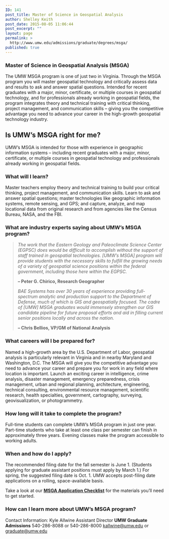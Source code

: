 ```yaml
---
ID: 141
post_title: Master of Science in Geospatial Analysis
author: Shelley Keith
post_date: 2015-08-05 11:06:44
post_excerpt: ""
layout: page
permalink: >
  http://www.umw.edu/admissions/graduate/degrees/msga/
published: true
---
```

<h3>Master of Science in Geospatial Analysis (MSGA)</h3>
The UMW MSGA program is one of just two in Virginia. Through the MSGA program you will master geospatial technology and critically assess data and results to ask and answer spatial questions. Intended for recent graduates with a major, minor, certificate, or multiple courses in geospatial technology, and for professionals already working in geospatial fields, the program integrates theory and technical training with critical thinking, project management, and communication skills – giving you the competitive advantage you need to advance your career in the high-growth geospatial technology industry.
<h2>Is UMW’s MSGA right for me?</h2>
UMW’s MSGA is intended for those with experience in geographic information systems – including recent graduates with a major, minor, certificate, or multiple courses in geospatial technology and professionals already working in geospatial fields.
<h3><strong>What will I learn?</strong></h3>
Master teachers employ theory and technical training to build your critical thinking, project management, and communication skills. Learn to ask and answer spatial questions; master technologies like geographic information systems, remote sensing, and GPS; and capture, analyze, and map locational data from original research and from agencies like the Census Bureau, NASA, and the FBI.
<h3><strong>What are industry experts saying about UMW’s MSGA program?</strong></h3>
<blockquote><em>The work that the Eastern Geology and Paleoclimate Science Center (EGPSC) does would be difficult to accomplish without the support of staff trained in geospatial technologies. [UMW’s MSGA] program will provide students with the necessary skills to fulfill the growing needs of a variety of geospatial science positions within the federal government, including those here within the EGPSC.</em>

<strong>– Peter G. Chirico, Research Geographer</strong>

<em>BAE Systems has over 30 years of experience providing full-spectrum analytic and production support to the Department of Defense, much of which is GIS and geospatially focused. The cadre of [UMW] MSGA graduates would immensely strengthen our GIS candidate pipeline for future proposal efforts and aid in filling current senior positions locally and across the nation.</em>

<strong>– Chris Bellios, VP/GM of National Analysis</strong></blockquote>
<h3><strong>What careers will I be prepared for?</strong></h3>
Named a high-growth area by the U.S. Department of Labor, geospatial analysis is particularly relevant in Virginia and in nearby Maryland and Washington, D.C. The MSGA will give you the competitive advantage you need to advance your career and prepare you for work in any field where location is important. Launch an exciting career in intelligence, crime analysis, disaster management, emergency preparedness, crisis management, urban and regional planning, architecture, engineering, technical consulting, environmental resource management, scientific research, health specialties, government, cartography, surveying, geovisualization, or photogrammetry.
<h3><strong>How long will it take to complete the program?</strong></h3>
Full-time students can complete UMW’s MSGA program in just one year. Part-time students who take at least one class per semester can finish in approximately three years. Evening classes make the program accessible to working adults.
<h3><strong>When and how do I apply?</strong></h3>
The recommended filing date for the fall semester is June 1. (Students applying for graduate assistant positions must apply by March 1.) For spring, the suggested filing date is Oct. 1. UMW accepts post-filing date applications on a rolling, space-available basis.

Take a look at our <a href="http://www.umw.edu/admissions/graduate/degrees/msga/msga-checklist/"><strong>MSGA Application Checklist</strong></a> for the materials you’ll need to get started.
<h3><strong>How can I learn more about UMW’s MSGA program?</strong></h3>
Contact Information:
Kyle Allwine
Assistant Director
<strong>UMW Graduate Admissions</strong>
540-286-8088 or 540-286-8000
<a href="mailto:kallwine@umw.edu">kallwine@umw.edu</a> or <a href="mailto:graduate@umw.edu">graduate@umw.edu</a>

&nbsp;